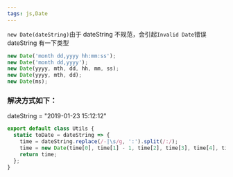 ```yaml
---
tags: js,Date
---
```


`new Date(dateString)`由于 dateString 不规范，会引起`Invalid Date`错误
dateString 有一下类型

```js
new Date('month dd,yyyy hh:mm:ss');
new Date('month dd,yyyy');
new Date(yyyy, mth, dd, hh, mm, ss);
new Date(yyyy, mth, dd);
new Date(ms);
```

### 解决方式如下：

dateString = "2019-01-23 15:12:12"

```js
export default class Utils {
  static toDate = dateString => {
    time = dateString.replace(/-|\s/g, ':').split(/:/);
    time = new Date(time[0], time[1] - 1, time[2], time[3], time[4], time[5]);
    return time;
  };
}
```
